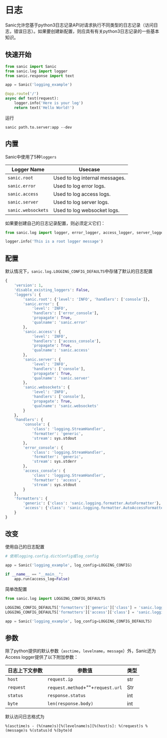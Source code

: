 # 日志

Sanic允许您基于python3日志记录API对请求执行不同类型的日志记录（访问日志，错误日志）。如果要创建新配置，则应具有有关python3日志记录的一些基本知识。

## 快速开始

```python
from sanic import Sanic
from sanic.log import logger
from sanic.response import text

app = Sanic('logging_example')

@app.route('/')
async def test(request):
    logger.info('Here is your log')
    return text('Hello World!')

```

运行

```
sanic path.to.server:app --dev
```

## 内置



Sanic中使用了5种`loggers`

| Logger Name        | Usecase                        |
| ------------------ | ------------------------------ |
| `sanic.root`       | Used to log internal messages. |
| `sanic.error`      | Used to log error logs.        |
| `sanic.access`     | Used to log access logs.       |
| `sanic.server`     | Used to log server logs.       |
| `sanic.websockets` | Used to log websocket logs.    |

如果要创建自己的日志记录配置，则必须定义它们：

```python
from sanic.log import logger, error_logger, access_logger, server_logger, websockets_logger

logger.info('This is a root logger message')
```

## 配置

默认情况下，`sanic.log.LOGGING_CONFIG_DEFAULTS`中存储了默认的日志配置

```python
{
    'version': 1,
    'disable_existing_loggers': False,
    'loggers': {
        'sanic.root': {'level': 'INFO', 'handlers': ['console']},
        'sanic.error': {
            'level': 'INFO',
            'handlers': ['error_console'],
            'propagate': True,
            'qualname': 'sanic.error'
        },
        'sanic.access': {
            'level': 'INFO',
            'handlers': ['access_console'],
            'propagate': True,
            'qualname': 'sanic.access'
        },
        'sanic.server': {
            'level': 'INFO',
            'handlers': ['console'],
            'propagate': True,
            'qualname': 'sanic.server'
        },
        'sanic.websockets': {
            'level': 'INFO',
            'handlers': ['console'],
            'propagate': True,
            'qualname': 'sanic.websockets'
        }
    },
    'handlers': {
        'console': {
            'class': 'logging.StreamHandler',
            'formatter': 'generic',
            'stream': sys.stdout
        },
        'error_console': {
            'class': 'logging.StreamHandler',
            'formatter': 'generic',
            'stream': sys.stderr
        },
        'access_console': {
            'class': 'logging.StreamHandler',
            'formatter': 'access',
            'stream': sys.stdout
        }
    },
    'formatters': {
        'generic': {'class': 'sanic.logging.formatter.AutoFormatter'},
        'access': {'class': 'sanic.logging.formatter.AutoAccessFormatter'}
    }
}

```

## 改变

使用自己的日志配置

```python
# 使用logging.config.dictConfig或log_config

app = Sanic('logging_example', log_config=LOGGING_CONFIG)

if __name__ == "__main__":
    app.run(access_log=False)
```

简单改配置

```python
from sanic.log import LOGGING_CONFIG_DEFAULTS

LOGGING_CONFIG_DEFAULTS['formatters']['generic']['class'] = 'sanic.logging.formatter.ProdFormatter'
LOGGING_CONFIG_DEFAULTS['formatters']['access']['class'] = 'sanic.logging.formatter.ProdAccessFormatter'

app = Sanic('logging_example', log_config=LOGGING_CONFIG_DEFAULTS)
```

## 参数

除了python提供的默认参数（`asctime`，`levelname`，`message`）外，Sanic还为Access logger提供了以下附加参数：

| 日志上下文参数 | 参数值                            | 类型 |
| -------------- | --------------------------------- | ---- |
| `host`         | `request.ip`                      | str  |
| `request`      | `request.method`+""+`request.url` | Str  |
| `status`       | `response.status`                 | int  |
| `byte`         | `len(response.body)`              | int  |

默认访问日志格式为

```
%(asctime)s - (%(name)s)[%(levelname)s][%(host)s]: %(request)s %(message)s %(status)d %(byte)d
```

